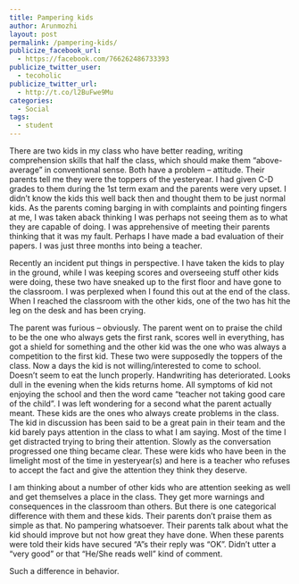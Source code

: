 ```yaml
---
title: Pampering kids
author: Arunmozhi
layout: post
permalink: /pampering-kids/
publicize_facebook_url:
  - https://facebook.com/766262486733393
publicize_twitter_user:
  - tecoholic
publicize_twitter_url:
  - http://t.co/l2BuFwe9Mu
categories:
  - Social
tags:
  - student
---
```

There are two kids in my class who have better reading, writing comprehension skills that half the class, which should make them &#8220;above-average&#8221; in conventional sense. Both have a problem &#8211; attitude. Their parents tell me they were the toppers of the yesteryear. I had given C-D grades to them during the 1st term exam and the parents were very upset. I didn&#8217;t know the kids this well back then and thought them to be just normal kids. As the parents coming barging in with complaints and pointing fingers at me, I was taken aback thinking I was perhaps not seeing them as to what they are capable of doing. I was apprehensive of meeting their parents thinking that it was my fault. Perhaps I have made a bad evaluation of their papers. I was just three months into being a teacher.

Recently an incident put things in perspective. I have taken the kids to play in the ground, while I was keeping scores and overseeing stuff other kids were doing, these two have sneaked up to the first floor and have gone to the classroom. I was perplexed when I found this out at the end of the class. When I reached the classroom with the other kids, one of the two has hit the leg on the desk and has been crying.

The parent was furious &#8211; obviously. The parent went on to praise the child to be the one who always gets the first rank, scores well in everything, has got a shield for something and the other kid was the one who was always a competition to the first kid. These two were supposedly the toppers of the class. Now a days the kid is not willing/interested to come to school. Doesn&#8217;t seem to eat the lunch properly. Handwriting has deteriorated. Looks dull in the evening when the kids returns home. All symptoms of kid not enjoying the school and then the word came &#8220;teacher not taking good care of the child&#8221;. I was left wondering for a second what the parent actually meant. These kids are the ones who always create problems in the class. The kid in discussion has been said to be a great pain in their team and the kid barely pays attention in the class to what I am saying. Most of the time I get distracted trying to bring their attention. Slowly as the conversation progressed one thing became clear. These were kids who have been in the limelight most of the time in yesteryear(s) and here is a teacher who refuses to accept the fact and give the attention they think they deserve.

I am thinking about a number of other kids who are attention seeking as well and get themselves a place in the class. They get more warnings and consequences in the classroom than others. But there is one categorical difference with them and these kids. Their parents don&#8217;t praise them as simple as that. No pampering whatsoever. Their parents talk about what the kid should improve but not how great they have done. When these parents were told their kids have secured &#8220;A&#8221;s their reply was &#8220;OK&#8221;. Didn&#8217;t utter a &#8220;very good&#8221; or that &#8220;He/She reads well&#8221; kind of comment.

Such a difference in behavior.
